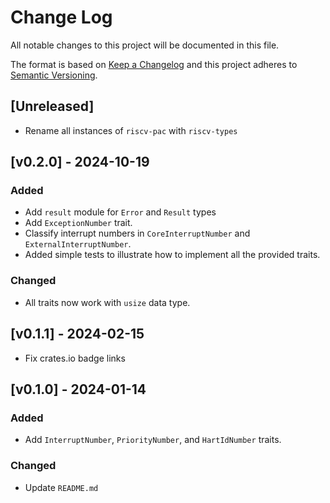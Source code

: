 # Change Log

All notable changes to this project will be documented in this file.

The format is based on [Keep a Changelog](http://keepachangelog.com/)
and this project adheres to [Semantic Versioning](http://semver.org/).

## [Unreleased]

- Rename all instances of `riscv-pac` with `riscv-types`

## [v0.2.0] - 2024-10-19

### Added

- Add `result` module for `Error` and `Result` types
- Add `ExceptionNumber` trait.
- Classify interrupt numbers in `CoreInterruptNumber` and `ExternalInterruptNumber`.
- Added simple tests to illustrate how to implement all the provided traits.

### Changed 

- All traits now work with `usize` data type.

## [v0.1.1] - 2024-02-15

- Fix crates.io badge links

## [v0.1.0] - 2024-01-14

### Added

- Add `InterruptNumber`, `PriorityNumber`, and `HartIdNumber` traits.

### Changed

- Update `README.md`
